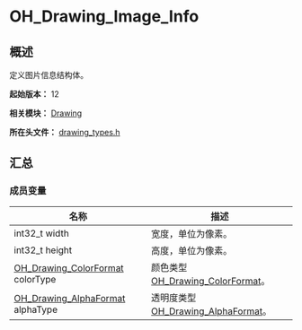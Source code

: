 # OH_Drawing_Image_Info
<!--Kit: ArkGraphics 2D-->
<!--Subsystem: Graphics-->
<!--Owner: @hangmengxin-->
<!--Designer: @wangyanglan-->
<!--Tester: @nobuggers-->
<!--Adviser: @ge-yafang-->

## 概述

定义图片信息结构体。

**起始版本：** 12

**相关模块：** [Drawing](capi-drawing.md)

**所在头文件：** [drawing_types.h](capi-drawing-types-h.md)

## 汇总

### 成员变量

| 名称                                                         | 描述                                                         |
| ------------------------------------------------------------ | ------------------------------------------------------------ |
| int32_t width                                                | 宽度，单位为像素。                                           |
| int32_t height                                               | 高度，单位为像素。                                           |
| [OH_Drawing_ColorFormat](capi-drawing-types-h.md#oh_drawing_colorformat) colorType | 颜色类型[OH_Drawing_ColorFormat](capi-drawing-types-h.md#oh_drawing_colorformat)。 |
| [OH_Drawing_AlphaFormat](capi-drawing-types-h.md#oh_drawing_alphaformat) alphaType | 透明度类型[OH_Drawing_AlphaFormat](capi-drawing-types-h.md#oh_drawing_alphaformat)。 |

